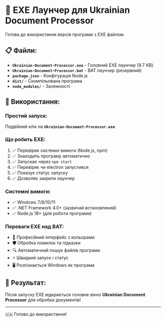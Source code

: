 # 🚀 EXE Лаунчер для Ukrainian Document Processor

Готова до використання версія програми з EXE файлом.

## 📋 Файли:

- **`Ukrainian-Document-Processor.exe`** - Головний EXE лаунчер (9.7 KB)
- **`Ukrainian-Document-Processor.bat`** - BAT лаунчер (резервний)
- **`package.json`** - Конфігурація Node.js
- **`dist/`** - Скомпільована програма
- **`node_modules/`** - Залежності

## 🎯 Використання:

### Простий запуск:
Подвійний клік на **`Ukrainian-Document-Processor.exe`**

### Що робить EXE:
1. ✅ Перевіряє системні вимоги (Node.js, npm)
2. ✅ Знаходить програму автоматично  
3. ✅ Запускає через `npm start`
4. ✅ Перевіряє чи electron запустився
5. ✅ Показує статус запуску
6. ✅ Дозволяє закрити лаунчер

### Системні вимоги:
- ✅ Windows 7/8/10/11
- ✅ .NET Framework 4.0+ (зазвичай встановлений)
- ✅ Node.js 18+ (для роботи програми)

### Переваги EXE над BAT:
- 🎨 Професійний інтерфейс з кольорами
- 🛡️ Обробка помилок та підказки
- 🔍 Автоматичний пошук файлів програми
- ⚡ Швидкий запуск і статус
- 🖥️ Розпізнається Windows як програма

## 🎊 Результат:
Після запуску EXE відкриється головне вікно **Ukrainian Document Processor** для обробки документів!

---
🇺🇦 Готово до використання!